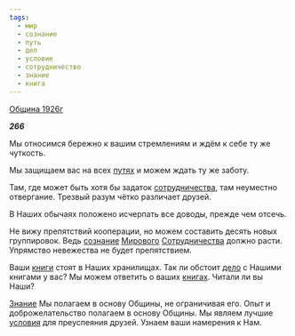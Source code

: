 ```yaml
---
tags:
  - мир
  - сознание
  - путь
  - дел
  - условие
  - сотрудничество
  - знание
  - книга
---
```

[Община 1926г](https://127.0.0.1:4002/agni/1926)

___266___

Мы относимся бережно к вашим стремлениям и ждём к себе ту же чуткость.   

Мы защищаем вас на всех [путях](../../../tags/#путь) и можем ждать ту же заботу.   

Там, где может быть хотя бы задаток [сотрудничества](../../../tags/#сотрудничество), там неуместно отвергание. Трезвый разум чётко различает друзей.   

В Наших обычаях положено исчерпать все доводы, прежде чем отсечь.   

Не вижу препятствий кооперации, но можем составить десять новых группировок. Ведь [сознание](../../../tags/#сознание) [Мирового](../../../tags/#мир) [Сотрудничества](../../../tags/#сотрудничество) должно расти. Упрямство невежества не будет препятствием.   

Ваши [книги](../../../tags/#книга) стоят в Наших хранилищах. Так ли обстоит [дело](../../../tags/#дел) с Нашими книгами у вас? Мы можем ответить о ваших [книгах](../../../tags/#книга). Читали ли вы Наши?   

[Знание](../../../tags/#знание) Мы полагаем в основу Общины, не ограничивая его. Опыт и доброжелательство полагаем в основу Общины. Мы являем лучшие [условия](../../../tags/#условие) для преуспеяния друзей. Узнаем ваши намерения к Нам.   

